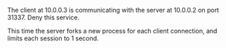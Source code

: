 The client at 10.0.0.3 is communicating with the server at 10.0.0.2 on port 31337.
Deny this service.

This time the server forks a new process for each client connection, and limits each session to 1 second.
